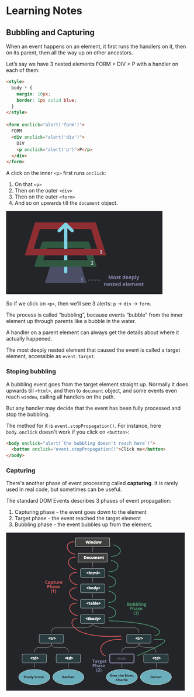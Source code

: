 # Learning Notes

## Bubbling and Capturing

When an event happens on an element, it first runs the handlers on it, then on its parent, then all the way up on other ancestors.

Let’s say we have 3 nested elements FORM > DIV > P with a handler on each of them:

```html
<style>
  body * {
    margin: 10px;
    border: 1px solid blue;
  }
</style>

<form onclick="alert('form')">
  FORM
  <div onclick="alert('div')">
    DIV
    <p onclick="alert('p')">P</p>
  </div>
</form>
```

A click on the inner `<p>` first runs `onclick`:

1. On that `<p>`
2. Then on the outer `<div>`
3. Then on the outer `<form>`
4. And so on upwards till the `document` object.

![Bubbling diagram](./assets/bubbling.png)

So if we click on `<p>`, then we’ll see 3 alerts: `p` → `div` → `form`.

The process is called “bubbling”, because events “bubble” from the inner element up through parents like a bubble in the water.

A handler on a parent element can always get the details about where it actually happened.

The most deeply nested element that caused the event is called a target element, accessible as `event.target`.

### Stoping bubbling

A bubbling event goes from the target element straight up. Normally it does upwards till `<html>`, and then to `document` object, and some events even reach `window`, calling all handlers on the path.

But any handler may decide that the event has been fully processed and stop the bubbling.

The method for it is `event.stopPropagation()`. For instance, here `body.onclick` doesn't work if you click on `<button>`:

```html
<body onclick="alert(`the bubbling doesn't reach here`)">
  <button onclick="event.stopPropagation()">Click me</button>
</body>
```

### Capturing

There's another phase of event processing called **capturing**. It is rarely used in real code, but sometimes can be useful.

The standard DOM Events describes 3 phases of event propagation:

1. Capturing phase - the event goes down to the element
2. Target phase - the event reached the target element
3. Bubbling phase - the event bubbles up from the element.

![Capturing](./assets/capturing.png)
